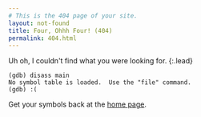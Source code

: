 ```yaml
---
# This is the 404 page of your site.
layout: not-found
title: Four, Ohhh Four! (404)
permalink: 404.html
---
```


Uh oh, I couldn't find what you were looking for.
{:.lead}

```
(gdb) disass main
No symbol table is loaded.  Use the "file" command.
(gdb) :(
```

Get your symbols back at the [home page](/).